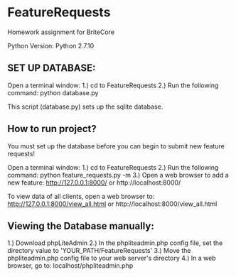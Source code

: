 # FeatureRequests
Homework assignment for BriteCore

Python Version: Python 2.7.10

SET UP DATABASE:
------------------------------------------
Open a terminal window:
    1.) cd to FeatureRequests
    2.) Run the following command: python database.py
    
This script (database.py) sets up the sqlite database.

How to run project?
------------------------------------------
You must set up the database before you can begin to submit new feature requests!

Open a terminal window:
    1.) cd to FeatureRequests
    2.) Run the following command: python feature_requests.py -m 
    3.) Open a web browser to add a new feature: http://127.0.0.1:8000/ or http://localhost:8000/
    
To view data of all clients, open a web browser to: http://127.0.0.1:8000/view_all.html or http://localhost:8000/view_all.html
    
    
Viewing the Database manually:
------------------------------------------
1.) Download phpLiteAdmin
2.) In the phpliteadmin.php config file, set the directory value to 'YOUR_PATH/FeatureRequests'
3.) Move the phpliteadmin.php config file to your web server's directory
4.) In a web browser, go to: localhost/phpliteadmin.php

